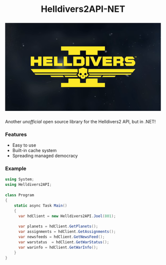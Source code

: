 
<h1 align="center">
  <p align="center">Helldivers2API-NET</p>
  <a href="#">
    <img
      src="Helldivers2API/hdlogo.png"
      >
  </a>
</h1>

Another *unofficial* open source library for the Helldivers2 API, but in .NET!

### Features
 
* Easy to use
* Built-in cache system
* Spreading managed democracy

### Example

```csharp
using System;
using Helldivers2API;

class Program
{
    static async Task Main()
    {
      var hdClient = new Helldivers2API.Joel(801);

      var planets = hdClient.GetPlanets();
      var assignments = hdClient.GetAssignments();
      var newsfeeds = hdClient.GetNewsFeed();
      var warstatus  = hdClient.GetWarStatus();
      var warinfo = hdClient.GetWarInfo();  
    }
}
```
